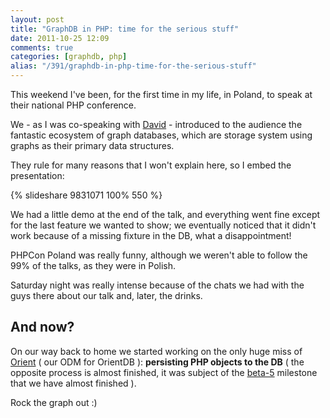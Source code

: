 ```yaml
---
layout: post
title: "GraphDB in PHP: time for the serious stuff"
date: 2011-10-25 12:09
comments: true
categories: [graphdb, php]
alias: "/391/graphdb-in-php-time-for-the-serious-stuff"
---
```


This weekend I've been, for the first time in my life, in Poland, to speak at their national PHP conference.

We - as I was co-speaking with [David](http://davidfunaro.com/) - introduced to the audience the fantastic ecosystem of graph databases, which are storage system using graphs as their primary data structures.

They rule for many reasons that I won't explain here, so I embed the presentation:

{% slideshare 9831071 100% 550 %}
 
We had a little demo at the end of the talk, and everything went fine except for the last feature we wanted to show; we eventually noticed that it didn't work because of a missing fixture in the DB, what a disappointment!

PHPCon Poland was really funny, although we weren't able to follow the 99% of the talks, as they were in Polish.

Saturday night was really intense because of the chats we had with the guys there about our talk and, later, the drinks.

## And now?

On our way back to home we started working on the only huge miss of [Orient](https://github.com/congow/Orient/) ( our ODM for OrientDB ): **persisting PHP objects to the DB** ( the opposite process is almost finished, it was subject of the [beta-5](https://github.com/congow/Orient/issues?sort=created&direction=desc&state=closed&page=1&milestone=3) milestone that we have almost finished ).

Rock the graph out :)